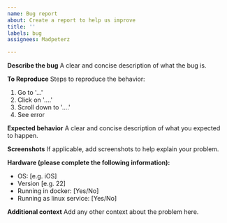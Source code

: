 ```yaml
---
name: Bug report
about: Create a report to help us improve
title: ''
labels: bug
assignees: Madpeterz

---
```


**Describe the bug**
A clear and concise description of what the bug is.

**To Reproduce**
Steps to reproduce the behavior:
1. Go to '...'
2. Click on '....'
3. Scroll down to '....'
4. See error

**Expected behavior**
A clear and concise description of what you expected to happen.

**Screenshots**
If applicable, add screenshots to help explain your problem.

**Hardware (please complete the following information):**
 - OS: [e.g. iOS]
 - Version [e.g. 22]
 - Running in docker: [Yes/No]
 - Running as linux service: [Yes/No]

**Additional context**
Add any other context about the problem here.
